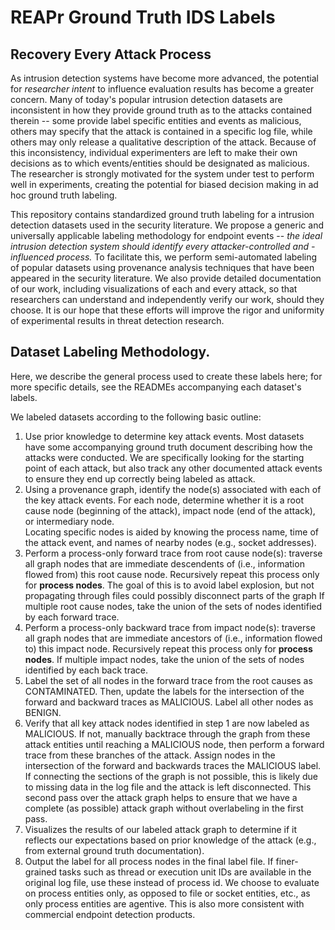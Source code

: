 # REAPr Ground Truth IDS Labels

## Recovery Every Attack Process

As intrusion detection systems have become more advanced, the potential for *researcher intent*
  to influence evaluation results has become a greater concern.
Many of today's popular intrusion detection datasets are inconsistent in how they provide
  ground truth as to the attacks contained therein -- some provide label specific entities
  and events as malicious, others may specify that the attack is contained in a specific log file,
  while others may only release a qualitative description of the attack.
Because of this inconsistency, individual experimenters are left to make their own decisions as to
  which events/entities should be designated as malicious.
The researcher is strongly motivated for the system under test to perform well in experiments,
  creating the potential for biased decision making in ad hoc ground truth labeling.

This repository contains standardized ground truth labeling for a intrusion detection datasets 
  used in the security literature.
We propose a generic and universally applicable labeling methodology for endpoint events --
  *the ideal intrusion detection system should identify every attacker-controlled and -influenced process.*
To facilitate this, we perform semi-automated labeling of popular datasets using provenance 
  analysis techniques that have been appeared in the security literature.
We also provide detailed documentation of our work, 
  including visualizations of each and every attack,
  so that researchers can understand and independently verify our work, should they choose.
It is our hope that these efforts will improve the rigor and uniformity of experimental
  results in threat detection research.

## Dataset Labeling Methodology.

Here, we describe the general process used to create these
labels here; for more specific details, see the READMEs accompanying each
dataset's labels.

We labeled datasets according to the following basic outline:

1. Use prior knowledge to determine key attack events. Most datasets have some
   accompanying ground truth document describing how the attacks were
   conducted. We are specifically looking for the starting point of each
   attack, but also track any other documented attack events to ensure they
   end up correctly being labeled as attack.
2. Using a provenance graph, identify the node(s) associated with each of
   the key attack events. For each node, determine whether it is a root cause node
   (beginning of the attack), impact node (end of the attack), or intermediary node.   
   Locating specific nodes is aided by knowing the process name, time of the attack
   event, and names of nearby nodes (e.g., socket addresses).
3. Perform a process-only forward trace from root cause node(s): traverse all graph
   nodes that are immediate descendents of (i.e., information flowed from)
   this root cause node. Recursively repeat this process only for
   __process nodes__. The goal of this is to avoid label explosion, but not
   propagating through files could possibly disconnect parts of the graph
   If multiple root cause nodes, take the union of the sets of nodes
   identified by each forward trace.
4. Perform a process-only backward trace from impact node(s): traverse all graph
   nodes that are immediate ancestors of (i.e., information flowed to)
   this impact node. Recursively repeat this process only for
   __process nodes__. If multiple impact nodes,
   take the union of the sets of nodes identified by each back trace.
5. Label the set of all nodes in the forward trace from the root causes as
   CONTAMINATED. Then, update the labels for the intersection of the forward
   and backward traces as MALICIOUS. Label all other nodes as BENIGN.
6. Verify that all key attack nodes identified in step 1 are now
   labeled as MALICIOUS. If not, manually backtrace through the graph from these
   attack entities until reaching a MALICIOUS node, then perform a forward
   trace from these branches of the attack. Assign nodes in the intersection
   of the forward and backwards traces the MALICIOUS label.
   If connecting the sections of the graph is not possible, this is likely due
   to missing data in the log file and the attack is left disconnected.
   This second pass over the attack graph helps to ensure that we have a
   complete (as possible) attack graph without overlabeling in the first pass.
7. Visualizes the results of our labeled attack graph to determine if it 
   reflects our expectations based on prior knowledge of the attack
   (e.g., from external ground truth documentation). 
8. Output the label for all process nodes in the final label file.
   If finer-grained tasks such as thread or execution unit IDs are available
   in the original log file, use these instead of process id.
   We choose to evaluate on process entities only, as opposed to file or socket
   entities, etc., as only process entities are agentive. This is also more
   consistent with commercial endpoint detection products. 
